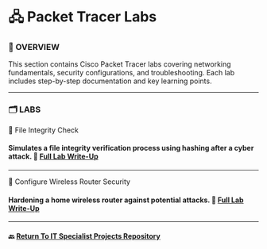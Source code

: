 # 🖧 Packet Tracer Labs

### 📌 OVERVIEW
This section contains Cisco Packet Tracer labs covering networking fundamentals, security configurations, and troubleshooting. Each lab includes step-by-step documentation and key learning points.

---
### 🗂️ LABS

🔹 File Integrity Check

#### Simulates a file integrity verification process using hashing after a cyber attack. 📂 [Full Lab Write-Up](/CISCO/Packet-Tracer/Packet_Tracer_File_Integrity.md)
---

🔹 Configure Wireless Router Security
#### Hardening a home wireless router against potential attacks. 📂 [Full Lab Write-Up](/CISCO/Packet-Tracer/Wireless_Router_Hardening_And_Security/)
---

#### 🔙 [Return To IT Specialist Projects Repository](https://github.com/proxymc/it-specialist-projects/blob/main/README.md)
